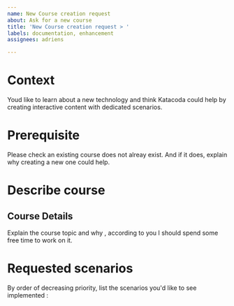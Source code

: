 ```yaml
---
name: New Course creation request
about: Ask for a new course
title: 'New Course creation request > '
labels: documentation, enhancement
assignees: adriens

---
```


# Context

Youd like to learn about a new technology and think Katacoda could help by creating interactive content with dedicated scenarios.

# Prerequisite

Please check an existing course does not alreay exist. And if it does, explain why creating a new one could help.

# Describe course

## Course Details

Explain the course topic and why , according to you I should spend some free time to work on it.

# Requested scenarios

By order of decreasing priority, list the scenarios you'd like to see implemented :
